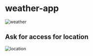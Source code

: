 # weather-app

![weather](https://github.com/geekxByte/Weather-App/assets/115074475/b58a3a40-a07b-4b4e-9b3d-a39488601f77)

## Ask for access for location
![location](https://github.com/geekxByte/Weather-App/assets/115074475/be7af71f-3167-4c97-a9fc-b3199f727693)




